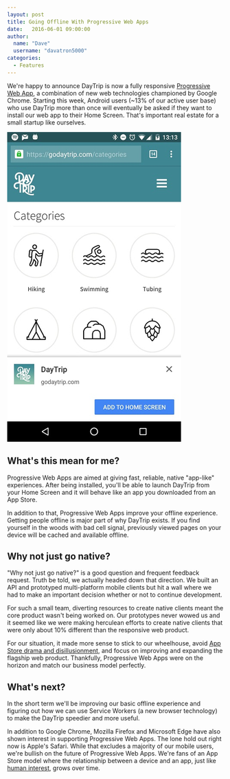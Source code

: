 ```yaml
---
layout: post
title: Going Offline With Progressive Web Apps
date:   2016-06-01 09:00:00
author:
  name: "Dave"
  username: "davatron5000"
categories:
  - Features
---
```

We're happy to announce DayTrip is now a fully responsive [Progressive Web App](https://developers.google.com/web/progressive-web-apps/), a combination of new web technologies championed by Google Chrome. Starting this week, Android users (~13% of our active user base) who use DayTrip more than once will eventually be asked if they want to install our web app to their Home Screen. That's important real estate for a small startup like ourselves.

<img src="/assets/img/pwa.jpg" style="max-width:405px" alt="Image of Chrome for Android's Add to Home Screen experience"/>

## What's this mean for me?
Progressive Web Apps are aimed at giving fast, reliable, native "app-like" experiences. After being installed, you'll be able to launch DayTrip from your Home Screen and it will behave like an app you downloaded from an App Store.

In addition to that, Progressive Web Apps improve your offline experience. Getting people offline is major part of why DayTrip exists. If you find yourself in the woods with bad cell signal, previously viewed pages on your device will be cached and available offline.

## Why not just go native?
"Why not just go native?" is a good question and frequent feedback request. Truth be told, we actually headed down that direction. We built an API and prototyped multi-platform mobile clients but hit a wall where we had to make an important decision whether or not to continue development.

For such a small team, diverting resources to create native clients meant the core product wasn't being worked on. Our prototypes never wowed us and it seemed like we were making herculean efforts to create native clients that were only about 10% different than the responsive web product.

For our situation, it made more sense to stick to our wheelhouse, avoid [App Store drama and disillusionment](https://marco.org/2014/07/28/app-rot), and focus on improving and expanding the flagship web product. Thankfully, Progressive Web Apps were on the horizon and match our business model perfectly.

## What's next?
In the short term we'll be improving our basic offline experience and figuring out how we can use Service Workers (a new browser technology) to make the DayTrip speedier and more useful.

In addition to Google Chrome, Mozilla Firefox and Microsoft Edge have also shown interest in supporting Progressive Web Apps. The lone hold out right now is Apple's Safari. While that excludes a majority of our mobile users, we're bullish on the future of Progressive Web Apps. We're fans of an App Store model where the relationship between a device and an app, just like [human interest](http://trentwalton.com/2013/08/12/human-interest/), grows over time.
